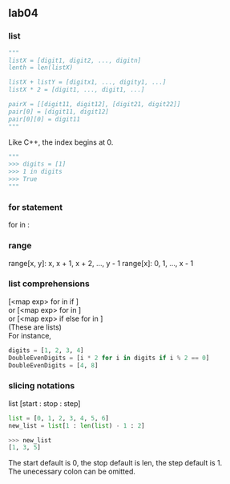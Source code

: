## lab04

### list
```python
"""
listX = [digit1, digit2, ..., digitn]
lenth = len(listX)

listX + listY = [digitx1, ..., digity1, ...]
listX * 2 = [digit1, ..., digit1, ...]

pairX = [[digit11, digit12], [digit21, digit22]]
pair[0] = [digit11, digit12]
pair[0][0] = digit11
"""
```
Like C++, the index begins at 0.  
```python
"""
>>> digits = [1]
>>> 1 in digits
>>> True
"""
```

### for statement
for <name> in <expression>: 
    <suite>

### range
range\[x, y\]: x, x + 1, x + 2, ..., y - 1
range\[x\]: 0, 1, ..., x - 1

### list comprehensions
[\<map exp> for <name> in <iter exp> if <filter exp>\]  
or [\<map exp> for <name> in <iter exp>\]  
or [\<map exp> if <filter exp> else <map exp> for <name> in <iter exp>\]  
(These are lists)  
For instance,
```python
digits = [1, 2, 3, 4]
DoubleEvenDigits = [i * 2 for i in digits if i % 2 == 0]
DoubleEvenDigits = [4, 8]
```

### slicing notations
list \[start : stop : step\]
```python
list = [0, 1, 2, 3, 4, 5, 6]
new_list = list[1 : len(list) - 1 : 2]
```
```python
>>> new_list
[1, 3, 5]
```
The start default is 0, the stop default is len, the step default is 1.  
The unecessary colon can be omitted.  
